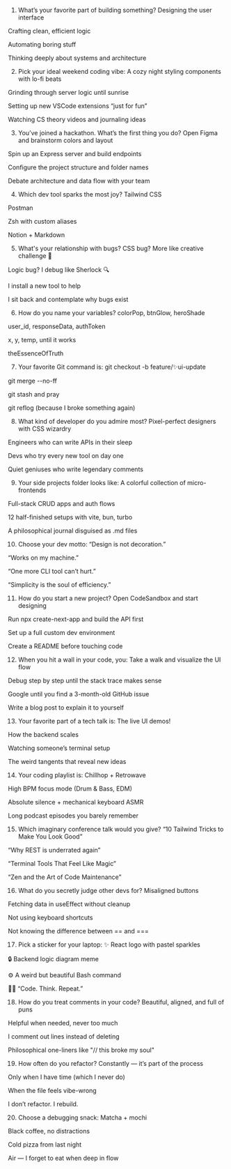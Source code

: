 1. What’s your favorite part of building something?
   Designing the user interface

Crafting clean, efficient logic

Automating boring stuff

Thinking deeply about systems and architecture

2. Pick your ideal weekend coding vibe:
   A cozy night styling components with lo-fi beats

Grinding through server logic until sunrise

Setting up new VSCode extensions “just for fun”

Watching CS theory videos and journaling ideas

3. You’ve joined a hackathon. What’s the first thing you do?
   Open Figma and brainstorm colors and layout

Spin up an Express server and build endpoints

Configure the project structure and folder names

Debate architecture and data flow with your team

4. Which dev tool sparks the most joy?
   Tailwind CSS

Postman

Zsh with custom aliases

Notion + Markdown

5. What's your relationship with bugs?
   CSS bug? More like creative challenge 💅

Logic bug? I debug like Sherlock 🔍

I install a new tool to help

I sit back and contemplate why bugs exist

6. How do you name your variables?
   colorPop, btnGlow, heroShade

user_id, responseData, authToken

x, y, temp, until it works

theEssenceOfTruth

7. Your favorite Git command is:
   git checkout -b feature/✨ui-update

git merge --no-ff

git stash and pray

git reflog (because I broke something again)

8. What kind of developer do you admire most?
   Pixel-perfect designers with CSS wizardry

Engineers who can write APIs in their sleep

Devs who try every new tool on day one

Quiet geniuses who write legendary comments

9. Your side projects folder looks like:
   A colorful collection of micro-frontends

Full-stack CRUD apps and auth flows

12 half-finished setups with vite, bun, turbo

A philosophical journal disguised as .md files

10. Choose your dev motto:
    “Design is not decoration.”

“Works on my machine.”

“One more CLI tool can’t hurt.”

“Simplicity is the soul of efficiency.”

11. How do you start a new project?
    Open CodeSandbox and start designing

Run npx create-next-app and build the API first

Set up a full custom dev environment

Create a README before touching code

12. When you hit a wall in your code, you:
    Take a walk and visualize the UI flow

Debug step by step until the stack trace makes sense

Google until you find a 3-month-old GitHub issue

Write a blog post to explain it to yourself

13. Your favorite part of a tech talk is:
    The live UI demos!

How the backend scales

Watching someone’s terminal setup

The weird tangents that reveal new ideas

14. Your coding playlist is:
    Chillhop + Retrowave

High BPM focus mode (Drum & Bass, EDM)

Absolute silence + mechanical keyboard ASMR

Long podcast episodes you barely remember

15. Which imaginary conference talk would you give?
    “10 Tailwind Tricks to Make You Look Good”

“Why REST is underrated again”

“Terminal Tools That Feel Like Magic”

“Zen and the Art of Code Maintenance”

16. What do you secretly judge other devs for?
    Misaligned buttons

Fetching data in useEffect without cleanup

Not using keyboard shortcuts

Not knowing the difference between == and ===

17. Pick a sticker for your laptop:
    ✨ React logo with pastel sparkles

🔒 Backend logic diagram meme

⚙️ A weird but beautiful Bash command

🧘‍♂️ “Code. Think. Repeat.”

18. How do you treat comments in your code?
    Beautiful, aligned, and full of puns

Helpful when needed, never too much

I comment out lines instead of deleting

Philosophical one-liners like "// this broke my soul"

19. How often do you refactor?
    Constantly — it’s part of the process

Only when I have time (which I never do)

When the file feels vibe-wrong

I don’t refactor. I rebuild.

20. Choose a debugging snack:
    Matcha + mochi

Black coffee, no distractions

Cold pizza from last night

Air — I forget to eat when deep in flow





